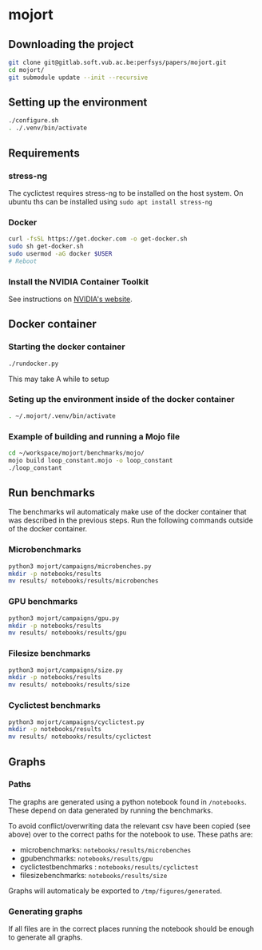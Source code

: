 # mojort

## Downloading the project

```bash
git clone git@gitlab.soft.vub.ac.be:perfsys/papers/mojort.git
cd mojort/
git submodule update --init --recursive
```

## Setting up the environment

```bash
./configure.sh
. ./.venv/bin/activate
```

## Requirements

### stress-ng

The cyclictest requires stress-ng to be installed on the host system.
On ubuntu ths can be installed using `sudo apt install stress-ng`

### Docker

```bash
curl -fsSL https://get.docker.com -o get-docker.sh
sudo sh get-docker.sh
sudo usermod -aG docker $USER
# Reboot
```

### Install the NVIDIA Container Toolkit

See instructions on [NVIDIA's website](https://docs.nvidia.com/datacenter/cloud-native/container-toolkit/latest/install-guide.html).


## Docker container

### Starting the docker container

```bash
./rundocker.py
```
This may take A while to setup

### Seting up the environment inside of the docker container

```bash
. ~/.mojort/.venv/bin/activate
```

### Example of building and running a Mojo file

```bash
cd ~/workspace/mojort/benchmarks/mojo/
mojo build loop_constant.mojo -o loop_constant
./loop_constant
```

## Run benchmarks

The benchmarks wil automaticaly make use of the docker container that
was described in the previous steps.
Run the following commands outside of the docker container.

### Microbenchmarks

```bash
python3 mojort/campaigns/microbenches.py
mkdir -p notebooks/results
mv results/ notebooks/results/microbenches
```

### GPU benchmarks

```bash
python3 mojort/campaigns/gpu.py
mkdir -p notebooks/results
mv results/ notebooks/results/gpu
```

### Filesize benchmarks

```bash
python3 mojort/campaigns/size.py
mkdir -p notebooks/results
mv results/ notebooks/results/size
```

### Cyclictest benchmarks

```bash
python3 mojort/campaigns/cyclictest.py
mkdir -p notebooks/results
mv results/ notebooks/results/cyclictest
```

## Graphs

### Paths

The graphs are generated using a python notebook found in `/notebooks`.
These depend on data generated by running the benchmarks.

To avoid conflict/overwriting data the relevant csv have been copied
(see above) over to the correct paths for the notebook to use.
These paths are:
- microbenchmarks: `notebooks/results/microbenches`
- gpubenchmarks: `notebooks/results/gpu`
- cyclictestbenchmarks : `notebooks/results/cyclictest`
- filesizebenchmarks: `notebooks/results/size`

Graphs will automaticaly be exported to `/tmp/figures/generated`.

### Generating graphs

If all files are in the correct places running the notebook should be
enough to generate all graphs.
